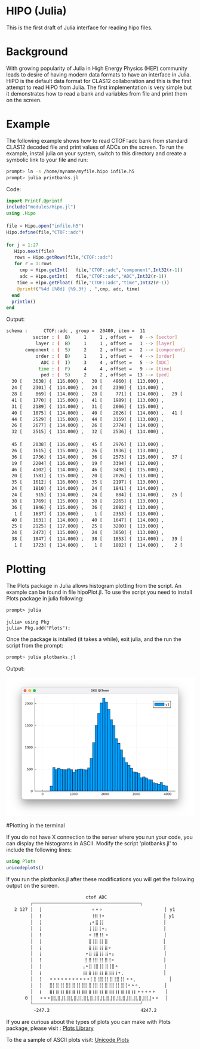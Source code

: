 # HIPO (Julia)

This is the first draft of Julia interface for reading hipo files.

# Background

With growing popularity of Julia in High Energy Physics (HEP) community leads to desire of having modern
data formats to have an interface in Julia. HiPO is the default data format for CLAS12 collaboration and
this is the first attempt to read HiPO from Julia. The first implementation is very simple but it
demonstrates how to read a bank and variables from file and print them on the screen.

# Example

The following example shows how to read CTOF::adc bank from standard CLAS12 decoded file and print values
of ADCs on the screen. To run the example, install julia on your system, switch to this directory 
and create a symbolic link to your file and run:

``` bash
prompt> ln -s /home/myname/myfile.hipo infile.h5
prompt> julia printbanks.jl
```

Code:
``` julia
import Printf.@printf
include("modules/Hipo.jl")
using .Hipo

file = Hipo.open("infile.h5")
Hipo.define(file,"CTOF::adc")

for j = 1:27
   Hipo.next(file)
   rows = Hipo.getRows(file,"CTOF::adc")
   for r = 1:rows
     cmp = Hipo.getInt(   file,"CTOF::adc","component",Int32(r-1))
     adc = Hipo.getInt(   file,"CTOF::adc","ADC",Int32(r-1))
    time = Hipo.getFloat( file,"CTOF::adc","time",Int32(r-1))
    @printf("%4d [%8d] {%9.3f} , ",cmp, adc, time)
  end
  println()
end
```

Output:

``` bash
schema :      CTOF::adc , group =  20400, item =  11
          sector : (  B)     1     1 , offset =   0 --> [sector]
           layer : (  B)     1     1 , offset =   1 --> [layer]
       component : (  S)     2     2 , offset =   2 --> [component]
           order : (  B)     1     1 , offset =   4 --> [order]
             ADC : (  I)     3     4 , offset =   5 --> [ADC]
            time : (  F)     4     4 , offset =   9 --> [time]
             ped : (  S)     2     2 , offset =  13 --> [ped]
  30 [    3638] {  116.000} ,   30 [    4860] {  113.000} ,
  24 [    2301] {  114.000} ,   24 [    2390] {  114.000} ,
  28 [     869] {  114.000} ,   28 [     771] {  114.000} ,   29 [     762] {  114.000} ,   29 [     780] {  114.000} ,
  41 [    1770] {  115.000} ,   41 [    1989] {  113.000} ,
  31 [    2189] {  114.000} ,   31 [    2006] {  115.000} ,
  40 [    1875] {  114.000} ,   40 [    2026] {  114.000} ,   41 [     470] {  114.000} ,   41 [     509] {  114.000} ,
  44 [    2529] {  115.000} ,   44 [    3159] {  113.000} ,
  26 [    2677] {  114.000} ,   26 [    2774] {  114.000} ,
  32 [    2515] {  114.000} ,   32 [    2536] {  114.000} ,

  45 [    2038] {  116.000} ,   45 [    2976] {  113.000} ,
  26 [    1615] {  115.000} ,   26 [    1936] {  113.000} ,
  36 [    2736] {  114.000} ,   36 [    2573] {  115.000} ,   37 [      66] {  114.000} ,   37 [      63] {  115.000} ,   45 [    3000] {  115.000} ,   45 [    2006] {  118.000} ,
  19 [    2204] {  116.000} ,   19 [    3394] {  112.000} ,
  46 [    4102] {  114.000} ,   46 [    3498] {  115.000} ,
  20 [    1581] {  115.000} ,   20 [    2026] {  113.000} ,
  35 [    1612] {  116.000} ,   35 [    2197] {  113.000} ,
  24 [    1810] {  114.000} ,   24 [    1841] {  114.000} ,
  24 [     915] {  114.000} ,   24 [     884] {  114.000} ,   25 [     914] {  115.000} ,   25 [     909] {  114.000} ,
  38 [    1769] {  115.000} ,   38 [    2265] {  113.000} ,
  36 [    1846] {  115.000} ,   36 [    2092] {  113.000} ,
   1 [    1637] {  116.000} ,    1 [    2353] {  113.000} ,
  40 [    1631] {  114.000} ,   40 [    1647] {  114.000} ,
  25 [    2125] {  117.000} ,   25 [    3200] {  113.000} ,
  24 [    2473] {  115.000} ,   24 [    3050] {  113.000} ,
  38 [    1047] {  114.000} ,   38 [    1053] {  114.000} ,   39 [     670] {  115.000} ,   39 [     776] {  114.000} ,
   1 [    1723] {  114.000} ,    1 [    1802] {  114.000} ,    2 [      94] {  114.000} ,    2 [      84] {  114.000} ,
```

# Plotting

The Plots package in Julia allows histogram plotting from the script. An example can be found in file hipoPlot.jl. 
To use the script you need to install Plots package in julia following:
```
prompt> julia

julia> using Pkg
julia> Pkg.add("Plots");
```

Once the package is intalled (it takes a while), exit julia, and the run the script from the prompt:

``` bash
prompt> julia plotbanks.jl
```


Output:

![ADC spectra for CTOF](adcplot.png?raw=true "CTOF adc plot")


#Plotting in the terminal

If you do not have X connection to the server where you run your code, you can display the histograms in ASCII.
Modify the script 'plotbanks.jl' to include the following lines:

``` julia
using Plots
unicodeplots()
```

If you run the plotbanks.jl after these modifications you will get the following output on the screen.

``` bash
         ⠀⠀⠀⠀⠀⠀⠀⠀⠀⠀⠀⠀⠀⠀⠀⠀⠀ctof ADC⠀⠀⠀⠀⠀⠀⠀⠀⠀⠀⠀⠀⠀⠀⠀⠀⠀
         ┌────────────────────────────────────────┐
   2 127 │⠀⠀⡇⠀⠀⠀⠀⠀⠀⠀⠀⠀⠀⠀⠀⠀⠀⠀⚬⚬⚬⠀⠀⠀⠀⠀⠀⠀⠀⠀⠀⠀⠀⠀⠀⠀⠀⠀⠀⠀│ y1
         │⠀⠀⡇⠀⠀⠀⠀⠀⠀⠀⠀⠀⠀⠀⠀⠀⠀⠀⢸⣿⢸⚬⠀⠀⠀⠀⠀⠀⠀⠀⠀⠀⠀⠀⠀⠀⠀⠀⠀⠀│ y1
         │⠀⠀⡇⠀⠀⠀⠀⠀⠀⠀⠀⠀⠀⠀⠀⠀⠀⢠⚬⣿⢸⡇⠀⠀⠀⠀⠀⠀⠀⠀⠀⠀⠀⠀⠀⠀⠀⠀⠀⠀│
         │⠀⠀⡇⠀⠀⠀⠀⠀⠀⠀⠀⠀⠀⠀⠀⠀⠀⢸⢸⣿⢸⚬⡆⠀⠀⠀⠀⠀⠀⠀⠀⠀⠀⠀⠀⠀⠀⠀⠀⠀│
         │⠀⠀⡇⠀⠀⠀⠀⠀⠀⠀⠀⠀⠀⠀⠀⠀⠀⚬⢸⣿⢸⡇⚬⠀⠀⠀⠀⠀⠀⠀⠀⠀⠀⠀⠀⠀⠀⠀⠀⠀│
         │⠀⠀⡇⠀⠀⠀⠀⠀⠀⠀⠀⠀⠀⠀⠀⠀⠀⣿⢸⣿⢸⡇⣿⠀⠀⠀⠀⠀⠀⠀⠀⠀⠀⠀⠀⠀⠀⠀⠀⠀│
         │⠀⠀⡇⠀⠀⠀⠀⠀⠀⠀⠀⠀⠀⠀⠀⠀⠀⣿⢸⣿⢸⡇⣿⚬⠀⠀⠀⠀⠀⠀⠀⠀⠀⠀⠀⠀⠀⠀⠀⠀│
         │⠀⠀⡇⠀⠀⠀⠀⠀⠀⠀⠀⠀⠀⠀⠀⠀⚬⣿⢸⣿⢸⡇⣿⚬⡆⠀⠀⠀⠀⠀⠀⠀⠀⠀⠀⠀⠀⠀⠀⠀│
         │⠀⠀⡇⠀⠀⠀⠀⠀⠀⠀⠀⠀⠀⠀⠀⠀⡇⣿⢸⣿⢸⡇⣿⢸⚬⠀⠀⠀⠀⠀⠀⠀⠀⠀⠀⠀⠀⠀⠀⠀│
         │⠀⠀⡇⠀⠀⠀⠀⠀⠀⠀⠀⠀⠀⠀⠀⢠⚬⣿⢸⣿⢸⡇⣿⢸⣿⚬⠀⠀⠀⠀⠀⠀⠀⠀⠀⠀⠀⠀⠀⠀│
         │⠀⠀⡇⠀⠀⠀⠀⠀⠀⠀⠀⠀⠀⠀⠀⢸⡇⣿⢸⣿⢸⡇⣿⢸⣿⢸⚬⡀⠀⠀⠀⠀⠀⠀⠀⠀⠀⠀⠀⠀│
         │⠀⠀⡇⠀⠀⚬⚬⚬⚬⚬⚬⚬⚬⚬⚬⚬⡇⣿⢸⣿⢸⡇⣿⢸⣿⢸⡇⚬⚬⡀⠀⠀⠀⠀⠀⠀⠀⠀⠀⠀│
         │⠀⠀⡇⠀⠀⣿⡇⣿⢸⡇⣿⡇⣿⢸⡇⣿⡇⣿⢸⣿⢸⡇⣿⢸⣿⢸⡇⣿⢸⚬⚬⚬⡀⠀⠀⠀⠀⠀⠀⠀│
         │⠀⠀⡇⠀⠀⣿⡇⣿⢸⡇⣿⡇⣿⢸⡇⣿⡇⣿⢸⣿⢸⡇⣿⢸⣿⢸⡇⣿⢸⣿⢸⡇⚬⚬⚬⚬⚬⠀⠀⠀│
       0 │⠀⠀⚬⚬⚬⣿⣇⣿⣸⣇⣿⣇⣿⣸⣇⣿⣇⣿⣸⣿⣸⣇⣿⣸⣿⣸⣇⣿⣸⣿⣸⣇⣿⣸⣿⣸⚬⚬⠀⠀│
         └────────────────────────────────────────┘
         ⠀-247.2⠀⠀⠀⠀⠀⠀⠀⠀⠀⠀⠀⠀⠀⠀⠀⠀⠀⠀⠀⠀⠀⠀⠀⠀⠀⠀⠀⠀4247.2⠀
```

If you are curious about the types of plots you can make with Plots package, please visit : [Plots Library](https://docs.juliaplots.org/stable)

To the a sample of ASCII plots visit: [Unicode Plots](https://docs.juliaplots.org/stable/gallery/unicodeplots)

